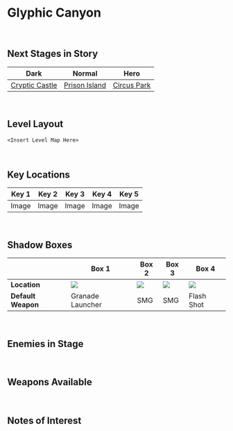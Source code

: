# Glyphic Canyon

<br />

## Next Stages in Story
|Dark|Normal|Hero|
|--|--|--|
|[Cryptic Castle](../CrypticCastle)|[Prison Island](../PrisonIsland)|[Circus Park](../CircusPark)|

<br />

## Level Layout
```
<Insert Level Map Here>
```

<br />

## Key Locations
|Key 1|Key 2|Key 3|Key 4|Key 5|
|--|--|--|--|--|
|Image|Image|Image|Image|Image|

<br />

## Shadow Boxes
| |Box 1|Box 2|Box 3|Box 4|
|-|-|-|-|-|
|__Location__|[ ![](../../img/ShadowBoxes/GlyphicCanyonShadowBox1.png) ](../../img/ShadowBoxes/GlyphicCanyonShadowBox1.png)|[ ![](../../img/ShadowBoxes/GlyphicCanyonShadowBox2.png) ](../../img/ShadowBoxes/GlyphicCanyonShadowBox2.png)|[ ![](../../img/ShadowBoxes/GlyphicCanyonShadowBox3.png) ](../../img/ShadowBoxes/GlyphicCanyonShadowBox3.png)|[ ![](../../img/ShadowBoxes/GlyphicCanyonShadowBox4.png) ](../../img/ShadowBoxes/GlyphicCanyonShadowBox4.png)|
|__Default Weapon__|Granade Launcher|SMG|SMG|Flash Shot|

<br />

## Enemies in Stage

<br />

## Weapons Available

<br />

## Notes of Interest

<br />
